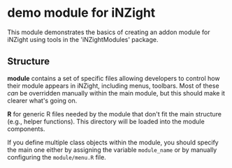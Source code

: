 # demo module for iNZight

This module demonstrates the basics of creating an addon module for iNZight using tools in the 'iNZightModules' package.

## Structure

**module** contains a set of specific files allowing developers to control how their module appears in iNZight, including menus, toolbars. Most of these _can_ be overridden manually within the main module, but this should make it clearer what's going on.

**R** for generic R files needed by the module that don't fit the main structure (e.g., helper functions). This directory will be loaded into the module components.

If you define multiple class objects within the module, you should specify the main one either by assigning the variable `module_name` or by manually configuring the `module/menu.R` file.
